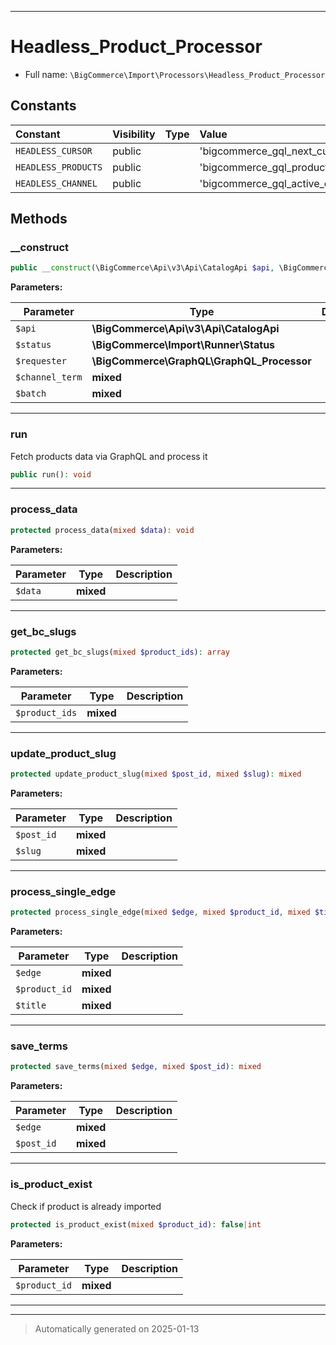 ***

# Headless_Product_Processor





* Full name: `\BigCommerce\Import\Processors\Headless_Product_Processor`


## Constants

| Constant | Visibility | Type | Value |
|:---------|:-----------|:-----|:------|
|`HEADLESS_CURSOR`|public| |&#039;bigcommerce_gql_next_cursor&#039;|
|`HEADLESS_PRODUCTS`|public| |&#039;bigcommerce_gql_products_process&#039;|
|`HEADLESS_CHANNEL`|public| |&#039;bigcommerce_gql_active_channel&#039;|


## Methods


### __construct



```php
public __construct(\BigCommerce\Api\v3\Api\CatalogApi $api, \BigCommerce\Import\Runner\Status $status, \BigCommerce\GraphQL\GraphQL_Processor $requester, mixed $channel_term, mixed $batch = 50): mixed
```








**Parameters:**

| Parameter | Type | Description |
|-----------|------|-------------|
| `$api` | **\BigCommerce\Api\v3\Api\CatalogApi** |  |
| `$status` | **\BigCommerce\Import\Runner\Status** |  |
| `$requester` | **\BigCommerce\GraphQL\GraphQL_Processor** |  |
| `$channel_term` | **mixed** |  |
| `$batch` | **mixed** |  |





***

### run

Fetch products data via GraphQL and process it

```php
public run(): void
```












***

### process_data



```php
protected process_data(mixed $data): void
```








**Parameters:**

| Parameter | Type | Description |
|-----------|------|-------------|
| `$data` | **mixed** |  |





***

### get_bc_slugs



```php
protected get_bc_slugs(mixed $product_ids): array
```








**Parameters:**

| Parameter | Type | Description |
|-----------|------|-------------|
| `$product_ids` | **mixed** |  |





***

### update_product_slug



```php
protected update_product_slug(mixed $post_id, mixed $slug): mixed
```








**Parameters:**

| Parameter | Type | Description |
|-----------|------|-------------|
| `$post_id` | **mixed** |  |
| `$slug` | **mixed** |  |





***

### process_single_edge



```php
protected process_single_edge(mixed $edge, mixed $product_id, mixed $title): mixed
```








**Parameters:**

| Parameter | Type | Description |
|-----------|------|-------------|
| `$edge` | **mixed** |  |
| `$product_id` | **mixed** |  |
| `$title` | **mixed** |  |





***

### save_terms



```php
protected save_terms(mixed $edge, mixed $post_id): mixed
```








**Parameters:**

| Parameter | Type | Description |
|-----------|------|-------------|
| `$edge` | **mixed** |  |
| `$post_id` | **mixed** |  |





***

### is_product_exist

Check if product is already imported

```php
protected is_product_exist(mixed $product_id): false|int
```








**Parameters:**

| Parameter | Type | Description |
|-----------|------|-------------|
| `$product_id` | **mixed** |  |





***


***
> Automatically generated on 2025-01-13
